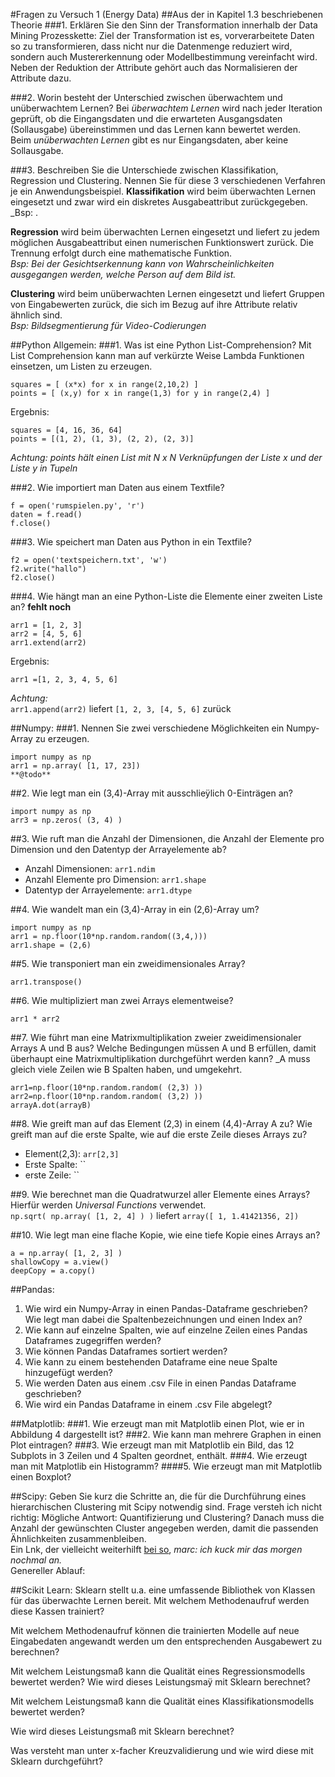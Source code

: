 #Fragen zu Versuch 1 (Energy Data)
##Aus der in Kapitel 1.3 beschriebenen Theorie
###1. Erklären Sie den Sinn der Transformation innerhalb der Data Mining Prozesskette:
Ziel der Transformation ist es, vorverarbeitete Daten so zu transformieren, dass nicht nur die Datenmenge reduziert wird, sondern auch Mustererkennung oder Modellbestimmung vereinfacht wird.  
Neben der Reduktion der Attribute gehört auch das Normalisieren der Attribute dazu.

###2. Worin besteht der Unterschied zwischen überwachtem und unüberwachtem Lernen?
Bei _überwachtem Lernen_ wird nach jeder Iteration geprüft, ob die Eingangsdaten und die erwarteten Ausgangsdaten (Sollausgabe) übereinstimmen und das Lernen kann bewertet werden.  
Beim _unüberwachten Lernen_ gibt es nur Eingangsdaten, aber keine Sollausgabe.  

###3. Beschreiben Sie die Unterschiede zwischen Klassifikation, Regression und Clustering. Nennen Sie für diese 3 verschiedenen Verfahren je ein Anwendungsbeispiel.
**Klassifikation** wird beim überwachten Lernen eingesetzt und zwar wird ein diskretes Ausgabeattribut zurückgegeben. _Bsp: .  

**Regression** wird beim überwachten Lernen eingesetzt und liefert zu jedem möglichen Ausgabeattribut einen numerischen Funktionswert zurück. Die Trennung erfolgt durch eine mathematische Funktion.  
_Bsp: Bei der Gesichtserkennung kann von Wahrscheinlichkeiten ausgegangen werden, welche Person auf dem Bild ist._  

**Clustering** wird beim unüberwachten Lernen eingesetzt und liefert Gruppen von Eingabewerten zurück, die sich im Bezug auf ihre Attribute relativ ähnlich sind.  
_Bsp: Bildsegmentierung für Video-Codierungen_  

##Python Allgemein:
###1. Was ist eine Python List-Comprehension?
Mit List Comprehension kann man auf verkürzte Weise Lambda Funktionen einsetzen, um Listen zu erzeugen.

	squares = [ (x*x) for x in range(2,10,2) ]
	points = [ (x,y) for x in range(1,3) for y in range(2,4) ]
 
Ergebnis:

	squares = [4, 16, 36, 64]
	points = [(1, 2), (1, 3), (2, 2), (2, 3)]

_Achtung: points hält einen List mit N x N Verknüpfungen der Liste x und der Liste y in Tupeln_


###2. Wie importiert man Daten aus einem Textfile?

	f = open('rumspielen.py', 'r')
	daten = f.read()
	f.close()

###3. Wie speichert man Daten aus Python in ein Textfile?

	f2 = open('textspeichern.txt', 'w')
	f2.write("hallo")
	f2.close()

###4. Wie hängt man an eine Python-Liste die Elemente einer zweiten Liste an?
**fehlt noch**  

	arr1 = [1, 2, 3]
	arr2 = [4, 5, 6]
	arr1.extend(arr2)
	
Ergebnis:	
	
	arr1 =[1, 2, 3, 4, 5, 6]

_Achtung:_  
`arr1.append(arr2)` liefert `[1, 2, 3, [4, 5, 6]` zurück

##Numpy:
###1. Nennen Sie zwei verschiedene Möglichkeiten ein Numpy-Array zu erzeugen.

	import numpy as np
	arr1 = np.array( [1, 17, 23])
	**@todo**

##2. Wie legt man ein (3,4)-Array mit ausschlieÿlich 0-Einträgen an?

	import numpy as np
	arr3 = np.zeros( (3, 4) )

##3. Wie ruft man die Anzahl der Dimensionen, die Anzahl der Elemente pro Dimension und den Datentyp der Arrayelemente ab?
*	Anzahl Dimensionen: `arr1.ndim`
*	Anzahl Elemente pro Dimension: `arr1.shape`
*	Datentyp der Arrayelemente: `arr1.dtype`
	
##4. Wie wandelt man ein (3,4)-Array in ein (2,6)-Array um?

	import numpy as np
	arr1 = np.floor(10*np.random.random((3,4,)))
	arr1.shape = (2,6)
	
##5. Wie transponiert man ein zweidimensionales Array?

	arr1.transpose()

##6. Wie multipliziert man zwei Arrays elementweise?

	arr1 * arr2
	
##7. Wie führt man eine Matrixmultiplikation zweier zweidimensionaler Arrays A und B aus? Welche Bedingungen müssen A und B erfüllen, damit überhaupt eine Matrixmultiplikation durchgeführt werden kann?
_A muss gleich viele Zeilen wie B Spalten haben, und umgekehrt.

	arr1=np.floor(10*np.random.random( (2,3) ))
	arr2=np.floor(10*np.random.random( (3,2) ))
	arrayA.dot(arrayB)

##8. Wie greift man auf das Element (2,3) in einem (4,4)-Array A zu? Wie greift man auf die erste Spalte, wie auf die erste Zeile dieses Arrays zu?
*	Element(2,3): `arr[2,3]`
*	Erste Spalte: ``
*	erste Zeile: ``

##9. Wie berechnet man die Quadratwurzel aller Elemente eines Arrays?
Hierfür werden _Universal Functions_ verwendet.  
`np.sqrt( np.array( [1, 2, 4] ) )` liefert `array([ 1, 1.41421356, 2])`
	

##10. Wie legt man eine flache Kopie, wie eine tiefe Kopie eines Arrays an?

	a = np.array( [1, 2, 3] )
	shallowCopy = a.view()
	deepCopy = a.copy()

##Pandas:
1. Wie wird ein Numpy-Array in einen Pandas-Dataframe geschrieben? 
Wie legt man dabei die Spaltenbezeichnungen und einen Index an?
2. Wie kann auf einzelne Spalten, wie auf einzelne Zeilen eines Pandas Dataframes zugegriffen werden?
3. Wie können Pandas Dataframes sortiert werden?
4. Wie kann zu einem bestehenden Dataframe eine neue Spalte hinzugefügt werden?
5. Wie werden Daten aus einem .csv File in einen Pandas Dataframe geschrieben?
6. Wie wird ein Pandas Dataframe in einem .csv File abgelegt?

##Matplotlib:
###1. Wie erzeugt man mit Matplotlib einen Plot, wie er in Abbildung 4 dargestellt ist?
###2. Wie kann man mehrere Graphen in einen Plot eintragen?
###3. Wie erzeugt man mit Matplotlib ein Bild, das 12 Subplots in 3 Zeilen und 4 Spalten geordnet, enthält.
###4. Wie erzeugt man mit Matplotlib ein Histogramm?
####5. Wie erzeugt man mit Matplotlib einen Boxplot?

##Scipy: Geben Sie kurz die Schritte an, die für die Durchführung eines hierarchischen Clustering mit Scipy notwendig sind.
Frage versteh ich nicht richtig: Mögliche Antwort: Quantifizierung und Clustering? Danach muss die Anzahl der gewünschten Cluster angegeben werden, damit die passenden Ähnlichkeiten zusammenbleiben.  
Ein Lnk, der vielleicht weiterhilft [bei so](http://stackoverflow.com/questions/21638130/tutorial-for-scipy-cluster-hierarchy), _marc: ich kuck mir das morgen nochmal an._  
Genereller Ablauf: 


##Scikit Learn: 
Sklearn stellt u.a. eine umfassende Bibliothek von Klassen für das überwachte Lernen bereit. 
Mit welchem Methodenaufruf werden diese Kassen trainiert? 

Mit welchem Methodenaufruf können die trainierten Modelle auf neue Eingabedaten angewandt werden um den entsprechenden Ausgabewert zu berechnen? 

Mit welchem Leistungsmaß kann die Qualität eines Regressionsmodells bewertet werden? Wie wird dieses Leistungsmaÿ mit Sklearn berechnet?

Mit welchem Leistungsmaß kann die Qualität eines Klassifikationsmodells bewertet werden? 

Wie wird dieses Leistungsmaß mit Sklearn berechnet? 

Was versteht man unter x-facher Kreuzvalidierung und wie wird diese mit Sklearn durchgeführt?

